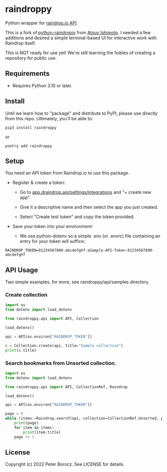# raindroppy

Python wrapper for [raindrop.io API](https://developer.raindrop.io/).

This is a fork of [python-raindropio](https://github.com/atsuoishimoto/python-raindropio) from [Atsuo Ishimoto](https://github.com/atsuoishimoto). I needed a few additions and desired a simple terminal-based UI for interactive work with Raindrop itself.

This is NOT ready for use yet! We're still learning the foibles of creating a repository for public use.

## Requirements

- Requires Python 3.10 or later.


## Install

Until we learn how to "package" and distribute to PyPI, please use directly from this repo. Ultimately, you'll be able to:

```shell
pip3 install raindroppy
```

or 

```shell
poetry add raindroppy
```

## Setup

You need an API token from Raindrop.io to use this package. 

- Register & create a token:

    - Go to [app.draindrop.api/settings/integrations](https://app.raindrop.io/settings/integrations) and "+ create new app".

    - Give it a descriptive name and then select the app you just created. 

    - Select "Create test token" and copy the token provided.

- Save your token into your environment:

    - We use python-dotenv so a simple .env (or .envrc) file containing an entry for your token will suffice:

```
RAINDROP_TOKEN=01234567890-abcdefghf-aSample-API-Token-01234567890-abcdefghf
```

## API Usage

Two simple examples, for more, see raindroppy/api/samples directory.

### Create collection

```python
import os
from dotenv import load_dotenv

from raindroppy.api import API, Collection

load_dotenv()

api = API(os.environ["RAINDROP_TOKEN"])

c = Collection.create(api, title="Sample collection")
print(c.title)
```

### Search bookmarks from Unsorted collection.

```python
import os
from dotenv import load_dotenv

from raindroppy.api import API, CollectionRef, Raindrop

load_dotenv()

api = API(os.environ["RAINDROP_TOKEN"])

page = 0
while (items:=Raindrop.search(api, collection=CollectionRef.Unsorted, page=page)):
    print(page)
    for item in items:
        print(item.title)
    page += 1
```

## License

Copyright (c) 2022 Peter Borocz. See LICENSE for details.
